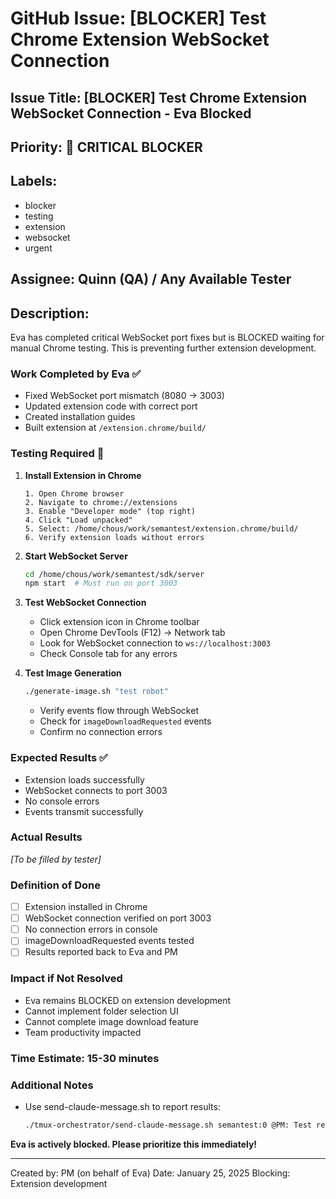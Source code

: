 # GitHub Issue: [BLOCKER] Test Chrome Extension WebSocket Connection

## Issue Title: [BLOCKER] Test Chrome Extension WebSocket Connection - Eva Blocked

## Priority: 🔴 CRITICAL BLOCKER

## Labels: 
- blocker
- testing
- extension
- websocket
- urgent

## Assignee: Quinn (QA) / Any Available Tester

## Description:

Eva has completed critical WebSocket port fixes but is BLOCKED waiting for manual Chrome testing. This is preventing further extension development.

### Work Completed by Eva ✅
- Fixed WebSocket port mismatch (8080 → 3003)
- Updated extension code with correct port
- Created installation guides
- Built extension at `/extension.chrome/build/`

### Testing Required 🧪

1. **Install Extension in Chrome**
   ```
   1. Open Chrome browser
   2. Navigate to chrome://extensions
   3. Enable "Developer mode" (top right)
   4. Click "Load unpacked"
   5. Select: /home/chous/work/semantest/extension.chrome/build/
   6. Verify extension loads without errors
   ```

2. **Start WebSocket Server**
   ```bash
   cd /home/chous/work/semantest/sdk/server
   npm start  # Must run on port 3003
   ```

3. **Test WebSocket Connection**
   - Click extension icon in Chrome toolbar
   - Open Chrome DevTools (F12) → Network tab
   - Look for WebSocket connection to `ws://localhost:3003`
   - Check Console tab for any errors

4. **Test Image Generation**
   ```bash
   ./generate-image.sh "test robot"
   ```
   - Verify events flow through WebSocket
   - Check for `imageDownloadRequested` events
   - Confirm no connection errors

### Expected Results ✅
- Extension loads successfully
- WebSocket connects to port 3003
- No console errors
- Events transmit successfully

### Actual Results
*[To be filled by tester]*

### Definition of Done
- [ ] Extension installed in Chrome
- [ ] WebSocket connection verified on port 3003
- [ ] No connection errors in console
- [ ] imageDownloadRequested events tested
- [ ] Results reported back to Eva and PM

### Impact if Not Resolved
- Eva remains BLOCKED on extension development
- Cannot implement folder selection UI
- Cannot complete image download feature
- Team productivity impacted

### Time Estimate: 15-30 minutes

### Additional Notes
- Use send-claude-message.sh to report results:
  ```bash
  ./tmux-orchestrator/send-claude-message.sh semantest:0 @PM: Test results - [pass/fail details]
  ```

**Eva is actively blocked. Please prioritize this immediately!**

---
Created by: PM (on behalf of Eva)
Date: January 25, 2025
Blocking: Extension development